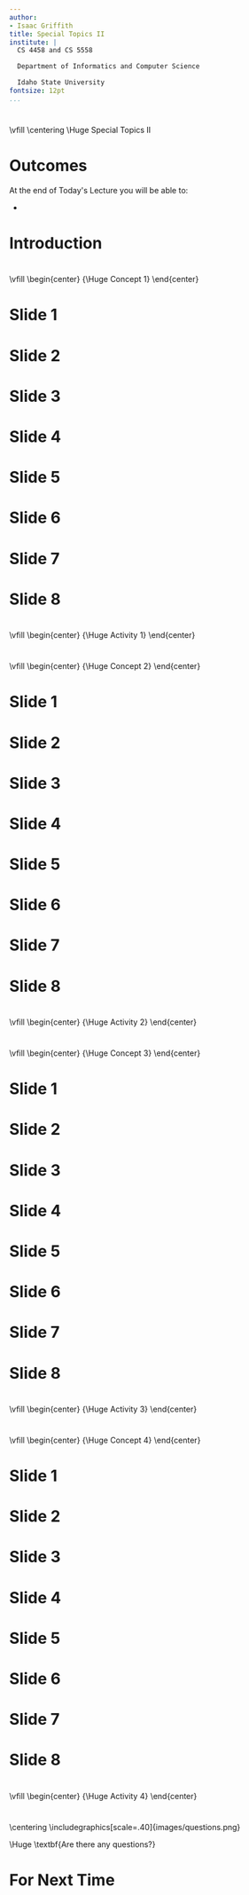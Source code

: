 ```yaml
---
author:
- Isaac Griffith
title: Special Topics II
institute: |
  CS 4458 and CS 5558

  Department of Informatics and Computer Science

  Idaho State University
fontsize: 12pt
...
```


#

\vfill
\centering
\Huge Special Topics II

# Outcomes

At the end of Today's Lecture you will be able to:

*

# Introduction

#

\vfill
\begin{center}
{\Huge Concept 1}
\end{center}

# Slide 1

# Slide 2

# Slide 3

# Slide 4

# Slide 5

# Slide 6

# Slide 7

# Slide 8

#

\vfill
\begin{center}
{\Huge Activity 1}
\end{center}

#

\vfill
\begin{center}
{\Huge Concept 2}
\end{center}

# Slide 1

# Slide 2

# Slide 3

# Slide 4

# Slide 5

# Slide 6

# Slide 7

# Slide 8

#

\vfill
\begin{center}
{\Huge Activity 2}
\end{center}

#

\vfill
\begin{center}
{\Huge Concept 3}
\end{center}

# Slide 1

# Slide 2

# Slide 3

# Slide 4

# Slide 5

# Slide 6

# Slide 7

# Slide 8

#

\vfill
\begin{center}
{\Huge Activity 3}
\end{center}

#

\vfill
\begin{center}
{\Huge Concept 4}
\end{center}

# Slide 1

# Slide 2

# Slide 3

# Slide 4

# Slide 5

# Slide 6

# Slide 7

# Slide 8

#

\vfill
\begin{center}
{\Huge Activity 4}
\end{center}

#

\centering
\includegraphics[scale=.40]{images/questions.png}

\Huge \textbf{Are there any questions?}

# For Next Time

